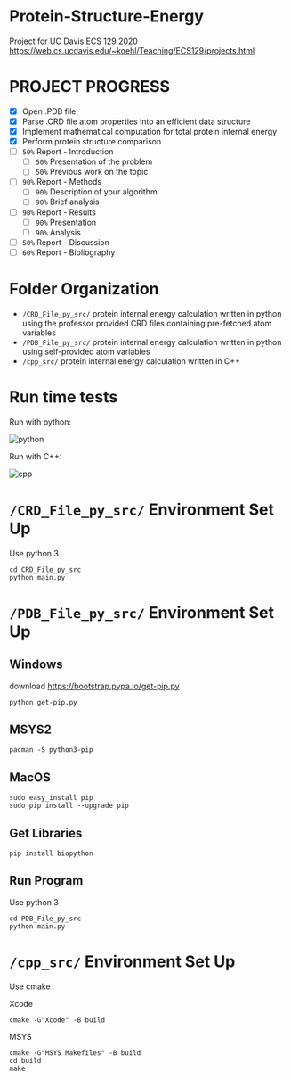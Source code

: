 # Protein-Structure-Energy
Project for UC Davis ECS 129 2020
https://web.cs.ucdavis.edu/~koehl/Teaching/ECS129/projects.html

# PROJECT PROGRESS
- [x] Open .PDB file
- [X] Parse .CRD file atom properties into an efficient data structure
- [X] Implement mathematical computation for total protein internal energy
- [X] Perform protein structure comparison
- [ ] `50%` Report - Introduction
  - [ ] `50%` Presentation of the problem
  - [ ] `50%` Previous work on the topic
- [ ] `90%` Report - Methods
  - [ ] `90%` Description of your algorithm
  - [ ] `90%` Brief analysis
- [ ] `90%` Report - Results
  - [ ] `90%` Presentation
  - [ ] `90%` Analysis
- [ ] `50%` Report - Discussion
- [ ] `60%` Report - Bibliography

# Folder Organization
* `/CRD_File_py_src/` protein internal energy calculation written in python using the professor provided CRD files containing pre-fetched atom variables
* `/PDB_File_py_src/` protein internal energy calculation written in python using self-provided atom variables
* `/cpp_src/` protein internal energy calculation written in C++

# Run time tests

Run with python:

![python](https://github.com/UC-Davis-ECS-129-Project/Protein-Internal-Energy/blob/master/share/console-run-py_D20200227.png)

Run with C++:

![cpp](https://raw.githubusercontent.com/UC-Davis-ECS-129-Project/Protein-Internal-Energy/master/share/console-run-cpp_D20200227.png)

# `/CRD_File_py_src/` Environment Set Up
Use python 3
```shell
cd CRD_File_py_src
python main.py
```

# `/PDB_File_py_src/` Environment Set Up
## Windows
download https://bootstrap.pypa.io/get-pip.py
```shell
python get-pip.py
```

## MSYS2
```shell
pacman -S python3-pip
```

## MacOS
```shell
sudo easy_install pip
sudo pip install --upgrade pip
```

## Get Libraries
```shell
pip install biopython
```

## Run Program
Use python 3
```shell
cd PDB_File_py_src
python main.py
```

# `/cpp_src/` Environment Set Up
Use cmake

Xcode
```shell
cmake -G"Xcode" -B build
```

MSYS
```shell
cmake -G"MSYS Makefiles" -B build
cd build
make
```
